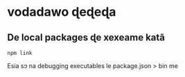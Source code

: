 # vodadawo ɖeɖeɖa

## De local packages ɖe xexeame katã

`npm link`

Esia sɔ na debugging executables le package.json > bin me